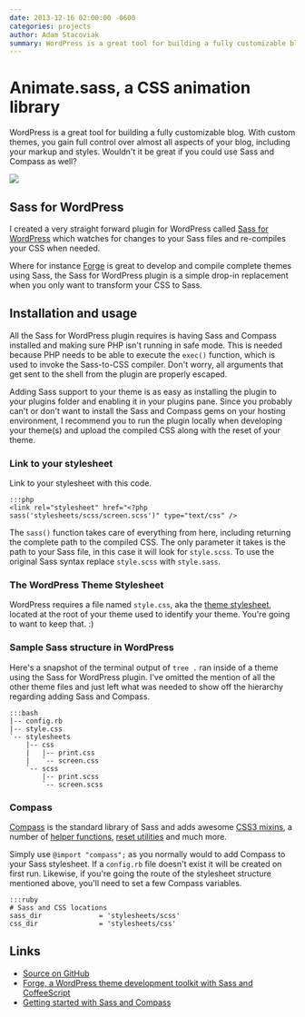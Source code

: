 ```yaml
---
date: 2013-12-16 02:00:00 -0600
categories: projects
author: Adam Stacoviak
summary: WordPress is a great tool for building a fully customizable blog. Now you can make it even better by adding Sass and Compass support using this simple plugin.
---
```


# Animate.sass, a CSS animation library

WordPress is a great tool for building a fully customizable blog. With custom themes, you gain full control over almost all aspects of your blog, including your markup and styles. Wouldn't it be great if you could use Sass and Compass as well?

<a href="https://github.com/adamstac/animate.sass"><img src="/attachments/animate-sass.png" class="full" /></a>

## Sass for WordPress

I created a very straight forward plugin for WordPress called [Sass for WordPress](https://github.com/roytomeij/sass-for-wordpress/) which watches for changes to your Sass files and re-compiles your CSS when needed.

Where for instance [Forge](/projects/forge) is great to develop and compile complete themes using Sass, the Sass for WordPress plugin is a simple drop-in replacement when you only want to transform your CSS to Sass.

## Installation and usage

All the Sass for WordPress plugin requires is having Sass and Compass installed and making sure PHP isn't running in safe mode. This is needed because PHP needs to be able to execute the `exec()` function, which is used to invoke the Sass-to-CSS compiler. Don't worry, all arguments that get sent to the shell from the plugin are properly escaped.

Adding Sass support to your theme is as easy as installing the plugin to your plugins folder and enabling it in your plugins pane. Since you probably can't or don't want to install the Sass and Compass gems on your hosting environment, I recommend you to run the plugin locally when developing your theme(s) and upload the compiled CSS along with the reset of your theme.

### Link to your stylesheet

Link to your stylesheet with this code.

    :::php
    <link rel="stylesheet" href="<?php sass('stylesheets/scss/screen.scss')" type="text/css" />

The `sass()` function takes care of everything from here, including returning the complete path to the compiled CSS. The only parameter it takes is the path to your Sass file, in this case it will look for `style.scss`. To use the original Sass syntax replace `style.scss` with `style.sass`.

### The WordPress Theme Stylesheet
    
WordPress requires a file named `style.css`, aka the [theme stylesheet](http://codex.wordpress.org/Theme_Development#Theme_Stylesheet), located at the root of your theme used to identify your theme. You're going to want to keep that. :)

### Sample Sass structure in WordPress

Here's a snapshot of the terminal output of `tree .` ran inside of a theme using the Sass for WordPress plugin. I've omitted the mention of all the other theme files and just left what was needed to show off the hierarchy regarding adding Sass and Compass.

    :::bash
    |-- config.rb
    |-- style.css
    `-- stylesheets
        |-- css
        |   |-- print.css
        |   `-- screen.css
        `-- scss
            |-- print.scss
            `-- screen.scss

### Compass

[Compass](http://compass-style.org/) is the standard library of Sass and adds awesome [CSS3 mixins](http://compass-style.org/reference/compass/css3/), a number of [helper functions](http://compass-style.org/reference/compass/helpers/), [reset utilities](http://compass-style.org/reference/compass/reset/utilities/) and much more.

Simply use `@import "compass";` as you normally would to add Compass to your Sass stylesheet. If a `config.rb` file doesn't exist it will be created on first run. Likewise, if you're going the route of the stylesheet structure mentioned above, you'll need to set a few Compass variables.

    :::ruby
    # Sass and CSS locations
    sass_dir              = 'stylesheets/scss'
    css_dir               = 'stylesheets/css'

## Links

* [Source on GitHub](https://github.com/roytomeij/sass-for-wordpress/)
* [Forge, a WordPress theme development toolkit with Sass and CoffeeScript](/projects/forge)
* [Getting started with Sass and Compass](/beginner/getting-started-with-sass-and-compass)
